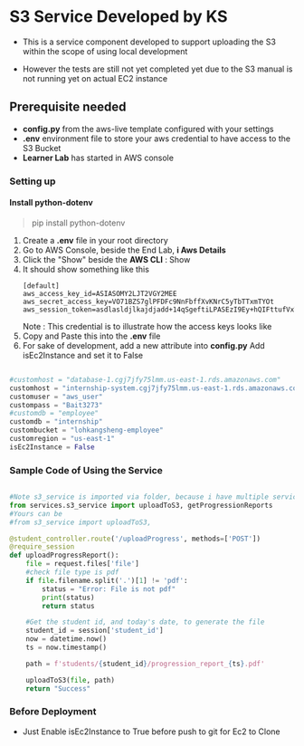 # S3 Service Developed by KS

- This is a service component developed to support uploading the S3 within the scope of using local development

- However the tests are still not yet completed yet due to the S3 manual is not running yet on actual EC2 instance

## Prerequisite needed

- **config.py** from the aws-live template configured with your settings
- **.env** environment file to store your aws credential to have access to the S3 Bucket
- **Learner Lab** has started in AWS console

### Setting up

#### Install python-dotenv

> pip install python-dotenv

1. Create a **.env** file in your root directory
2. Go to AWS Console, beside the End Lab, **i Aws Details**
3. Click the "Show" beside the **AWS CLI** : Show
4. It should show something like this
   ```env
   [default]
   aws_access_key_id=ASIASOMY2LJT2VGY2MEE
   aws_secret_access_key=VO71BZS7glPFDFc9NnFbffXvKNrC5yTbTTxmTYOt
   aws_session_token=asdlasldjlkajdjadd+14qSgeftiLPASEzI9Ey+hQIFttufVxTFD2XcW8CWnMAtk18sFrn3sz1kjd4btFcrQbpQiEgITF8Y4MbUJjOVRJwf/xreA3q3bCK4RmMy7Z0IKtL9mHGfEjApx0b+is63KQB5+CS68bLX3rhQZP7yrZxBbah2Y4YCylolY11mPyRfDzv3Ec4ucC6MphpsX2vjGVb3qzuhzSVWsvBkKHA7vmFjdRYjt4lxp/UfiSddOFtGaWov08Xr27E7YqvR7vVjriHn8cExhiPykukOthoBnM6DU70BM8NYSiex4qoBjItYICMwZdvAjcjIX/7HN0x9InLdkNX+98cAfMqkG4qblmVKb/FndNaA8B0SMVd
   ```
   Note : This credential is to illustrate how the access keys looks like
5. Copy and Paste this into the **.env** file
6. For sake of development, add a new attribute into **config.py**
   Add isEc2Instance and set it to False

```py

#customhost = "database-1.cgj7jfy75lmm.us-east-1.rds.amazonaws.com"
customhost = "internship-system.cgj7jfy75lmm.us-east-1.rds.amazonaws.com"
customuser = "aws_user"
custompass = "Bait3273"
#customdb = "employee"
customdb = "internship"
custombucket = "lohkangsheng-employee"
customregion = "us-east-1"
isEc2Instance = False

```

### Sample Code of Using the Service

```py

#Note s3_service is imported via folder, because i have multiple services
from services.s3_service import uploadToS3, getProgressionReports
#Yours can be
#from s3_service import uploadToS3,

@student_controller.route('/uploadProgress', methods=['POST'])
@require_session
def uploadProgressReport():
    file = request.files['file']
    #check file type is pdf
    if file.filename.split('.')[1] != 'pdf':
        status = "Error: File is not pdf"
        print(status)
        return status

    #Get the student id, and today's date, to generate the file
    student_id = session['student_id']
    now = datetime.now()
    ts = now.timestamp()

    path = f'students/{student_id}/progression_report_{ts}.pdf'

    uploadToS3(file, path)
    return "Success"

```

### Before Deployment

- Just Enable isEc2Instance to True before push to git for Ec2 to Clone
